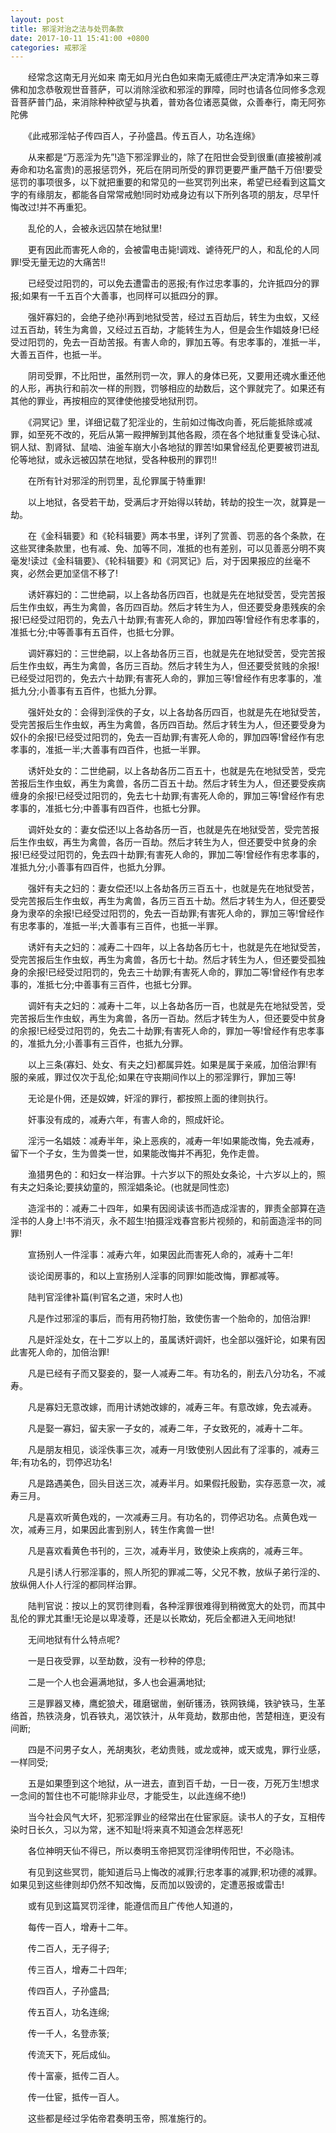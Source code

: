 ```yaml
---
layout: post
title: 邪淫对治之法与处罚条款
date: 2017-10-11 15:41:00 +0800
categories: 戒邪淫
---
```


　　经常念这南无月光如来 南无如月光白色如来南无威德庄严决定清净如来三尊佛和加念恭敬观世音菩萨，可以消除淫欲和邪淫的罪障，同时也请各位同修多念观音菩萨普门品，来消除种种欲望与执着，普劝各位诸恶莫做，众善奉行，南无阿弥陀佛
　　《此戒邪淫帖子传四百人，子孙盛昌。传五百人，功名连绵》
　　从来都是“万恶淫为先”!造下邪淫罪业的，除了在阳世会受到很重(直接被削减寿命和功名富贵)的恶报惩罚外，死后在阴司所受的罪罚更要严重严酷千万倍!要受惩罚的事项很多，以下就把重要的和常见的一些冥罚列出来，希望已经看到这篇文字的有缘朋友，都能各自常常戒勉!同时劝戒身边有以下所列各项的朋友，尽早忏悔改过!并不再重犯。
　　乱伦的人，会被永远囚禁在地狱里!
　　更有因此而害死人命的，会被雷电击毙!调戏、谑待死尸的人，和乱伦的人同罪!受无量无边的大痛苦!!
　　已经受过阳罚的，可以免去遭雷击的恶报;有作过忠孝事的，允许抵四分的罪报;如果有一千五百个大善事，也同样可以抵四分的罪。
　　强奸寡妇的，会绝子绝孙!再到地狱受苦，经过五百劫后，转生为虫蚁，又经过五百劫，转生为禽兽，又经过五百劫，才能转生为人，但是会生作娼妓身!已经受过阳罚的，免去一百劫苦报。有害人命的，罪加五等。有忠孝事的，准抵一半，大善五百件，也抵一半。
　　阴司受罪，不比阳世，虽然刑罚一次，罪人的身体已死，又要用还魂水重还他的人形，再执行和前次一样的刑戮，罚够相应的劫数后，这个罪就完了。如果还有其他的罪业，再按相应的冥律使他接受地狱刑罚。
　　《洞冥记》里，详细记载了犯淫业的，生前如过悔改向善，死后能抵除或减罪，如至死不改的，死后从第一殿押解到其他各殿，须在各个地狱重复受诛心狱、铜人狱、割肾狱、鼠啮、油釜车崩大小各地狱的罪苦!如果曾经乱伦更要被罚进乱伦等地狱，或永远被囚禁在地狱，受各种极刑的罪罚!!
　　在所有针对邪淫的刑罚里，乱伦罪属于特重罪!
　　以上地狱，各受若干劫，受满后才开始得以转劫，转劫的投生一次，就算是一劫。
　　在《金科辑要》和《轮科辑要》两本书里，详列了赏善、罚恶的各个条款，在这些冥律条款里，也有减、免、加等不同，准抵的也有差别，可以见善恶分明不爽毫发!读过《金科辑要》、《轮科辑要》和《洞冥记》后，对于因果报应的丝毫不爽，必然会更加坚信不移了!
　　诱奸寡妇的：二世绝嗣，以上各劫各历四百，也就是先在地狱受苦，受完苦报后生作虫蚁，再生为禽兽，各历四百劫。然后才转生为人，但还要受身患残疾的余报!已经受过阳罚的，免去八十劫罪;有害死人命的，罪加四等!曾经作有忠孝事的，准抵七分;中等善事有五百件，也抵七分罪。
　　调奸寡妇的：三世绝嗣，以上各劫各历三百，也就是先在地狱受苦，受完苦报后生作虫蚁，再生为禽兽，各历三百劫。然后才转生为人，但还要受贫贱的余报!已经受过阳罚的，免去六十劫罪;有害死人命的，罪加三等!曾经作有忠孝事的，准抵九分;小善事有五百件，也抵九分罪。
　　强奸处女的：会得到淫佚的子女，以上各劫各历四百，也就是先在地狱受苦，受完苦报后生作虫蚁，再生为禽兽，各历四百劫。然后才转生为人，但还要受身为奴仆的余报!已经受过阳罚的，免去一百劫罪;有害死人命的，罪加四等!曾经作有忠孝事的，准抵一半;大善事有四百件，也抵一半罪。
　　诱奸处女的：二世绝嗣，以上各劫各历二百五十，也就是先在地狱受苦，受完苦报后生作虫蚁，再生为禽兽，各历二百五十劫。然后才转生为人，但还要受疾病缠身的余报!已经受过阳罚的，免去七十劫罪;有害死人命的，罪加三等!曾经作有忠孝事的，准抵七分;中善事有四百件，也抵七分罪。
　　调奸处女的：妻女偿还!以上各劫各历一百，也就是先在地狱受苦，受完苦报后生作虫蚁，再生为禽兽，各历一百劫。然后才转生为人，但还要受中贫身的余报!已经受过阳罚的，免去四十劫罪;有害死人命的，罪加二等!曾经作有忠孝事的，准抵九分;小善事有四百件，也抵九分罪。
　　强奸有夫之妇的：妻女偿还!以上各劫各历三百五十，也就是先在地狱受苦，受完苦报后生作虫蚁，再生为禽兽，各历三百五十劫。然后才转生为人，但还要受身为隶卒的余报!已经受过阳罚的，免去一百劫罪;有害死人命的，罪加三等!曾经作有忠孝事的，准抵一半;大善事有三百件，也抵一半罪。
　　诱奸有夫之妇的：减寿二十四年，以上各劫各历七十，也就是先在地狱受苦，受完苦报后生作虫蚁，再生为禽兽，各历七十劫。然后才转生为人，但还要受孤独身的余报!已经受过阳罚的，免去三十劫罪;有害死人命的，罪加二等!曾经作有忠孝事的，准抵七分;中善事有三百件，也抵七分罪。
　　调奸有夫之妇的：减寿十二年，以上各劫各历一百，也就是先在地狱受苦，受完苦报后生作虫蚁，再生为禽兽，各历一百劫。然后才转生为人，但还要受中贫身的余报!已经受过阳罚的，免去二十劫罪;有害死人命的，罪加一等!曾经作有忠孝事的，准抵九分;小善事有三百件，也抵九分罪。
　　以上三条(寡妇、处女、有夫之妇)都属异姓。如果是属于亲戚，加倍治罪!有服的亲戚，罪过仅次于乱伦;如果在守丧期间作以上的邪淫罪行，罪加三等!
　　无论是仆佣，还是奴婢，奸淫的罪行，都按照上面的律则执行。
　　奸事没有成的，减寿六年，有害人命的，照成奸论。
　　淫污一名娼妓：减寿半年，染上恶疾的，减寿一年!如果能改悔，免去减寿，留下一个子女，生为兽类一世，如果能改悔并不再犯，免作走兽。
　　渔猎男色的：和妇女一样治罪。十六岁以下的照处女条论，十六岁以上的，照有夫之妇条论;要挟幼童的，照淫娼条论。(也就是同性恋)
　　造淫书的：减寿二十四年，如果有因阅读该书而造成淫害的，罪责全部算在造淫书的人身上!书不消灭，永不超生!拍摄淫戏春宫影片视频的，和前面造淫书的同罪!
　　宣扬别人一件淫事：减寿六年，如果因此而害死人命的，减寿十二年!
　　谈论闺房事的，和以上宣扬别人淫事的同罪!如能改悔，罪都减等。
　　陆判官淫律补篇(判官名之道，宋时人也)
　　凡是作过邪淫的事后，而有用药物打胎，致使伤害一个胎命的，加倍治罪!
　　凡是奸淫处女，在十二岁以上的，虽属诱奸调奸，也全部以强奸论，如果有因此害死人命的，加倍治罪!
　　凡是已经有子而又娶妾的，娶一人减寿二年。有功名的，削去八分功名，不减寿。
　　凡是寡妇无意改嫁，而用计诱她改嫁的，减寿三年。有意改嫁，免去减寿。
　　凡是娶一寡妇，留夫家一子女的，减寿二年，子女致死的，减寿十二年。
　　凡是朋友相见，谈淫佚事三次，减寿一月!致使别人因此有了淫事的，减寿三年;有功名的，罚停迟功名!
　　凡是路遇美色，回头目送三次，减寿半月。如果假托殷勤，实存恶意一次，减寿三月。
　　凡是喜欢听黄色戏的，一次减寿三月。有功名的，罚停迟功名。点黄色戏一次，减寿三月，如果因此害到别人，转生作禽兽一世!
　　凡是喜欢看黄色书刊的，三次，减寿半月，致使染上疾病的，减寿三年。
　　凡是引诱人行邪淫事的，照人所犯的罪减二等，父兄不教，放纵子弟行淫的、放纵佣人仆人行淫的都同样治罪。
　　陆判官说：按以上的冥罚律则看，各种淫罪很难得到稍微宽大的处罚，而其中乱伦的罪尤其重!无论是以卑凌尊，还是以长欺幼，死后全都进入无间地狱!
　　无间地狱有什么特点呢?
　　一是日夜受罪，以至劫数，没有一秒种的停息;
　　二是一个人也会遍满地狱，多人也会遍满地狱;
　　三是罪器叉棒，鹰蛇狼犬，碓磨锯凿，剉斫镬汤，铁网铁绳，铁驴铁马，生革络首，热铁浇身，饥吞铁丸，渴饮铁汁，从年竟劫，数那由他，苦楚相连，更没有间断;
　　四是不问男子女人，羌胡夷狄，老幼贵贱，或龙或神，或天或鬼，罪行业感，一样同受;
　　五是如果堕到这个地狱，从一进去，直到百千劫，一日一夜，万死万生!想求一念间的暂住也不可能!除非业尽，才能受生，以此连绵不绝!)
　　当今社会风气大坏，犯邪淫罪业的经常出在仕宦家庭。读书人的子女，互相传染时日长久，习以为常，迷不知耻!将来真不知道会怎样恶死!
　　各位神明天仙不得已，所以奏明玉帝把冥罚淫律明传阳世，不必隐讳。
　　有见到这些冥罚，能知道后马上悔改的减罪;行忠孝事的减罪;积功德的减罪。如果见到这些律则却仍然不知改悔，反而加以毁谤的，定遭恶报或雷击!
　　或有见到这篇冥罚淫律，能遵信而且广传他人知道的，
　　每传一百人，增寿十二年。
　　传二百人，无子得子;
　　传三百人，增寿二十四年;
　　传四百人，子孙盛昌;
　　传五百人，功名连绵;
　　传一千人，名登赤箓;
　　传流天下，死后成仙。
　　传十富豪，抵传二百人。
　　传一仕宦，抵传一百人。
　　这些都是经过孚佑帝君奏明玉帝，照准施行的。